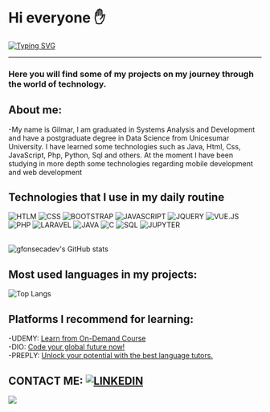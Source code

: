 # Hi everyone ✋

[![Typing SVG](https://readme-typing-svg.demolab.com?font=Fira+Code&size=21&duration=2000&pause=&color=F7D7F6&center=true&vCenter=true&multiline=true&width=435&height=40&lines=-Welcome+to+my+profile+%F0%9F%A4%9D)](https://git.io/typing-svg)

<hr/>

### Here you will find some of my projects on my journey through the world of technology.  
## About me:
-My name is Gilmar, I am graduated in Systems Analysis and Development and have a postgraduate degree in Data Science from Unicesumar University.
I have learned some technologies ​​such as Java, Html, Css, JavaScript, Php, Python, Sql and others.
At the moment I have been studying in more depth some technologies regarding mobile development and web development

## Technologies that I use in my daily routine
<div> 
  <span><img alt="HTLM" src="https://img.shields.io/badge/HTML5-E34F26.svg?style=for-the-badge&logo=HTML5&logoColor=white"></span>
  <span><img alt="CSS" src="https://img.shields.io/badge/CSS3-1572B6.svg?style=for-the-badge&logo=CSS3&logoColor=white"></span>
  <span><img alt="BOOTSTRAP" src="https://img.shields.io/badge/Bootstrap-563D7C?style=for-the-badge&logo=bootstrap&logoColor=white"></span>
  <span><img alt="JAVASCRIPT" src="https://img.shields.io/badge/JavaScript-F7DF1E.svg?style=for-the-badge&logo=JavaScript&logoColor=black"></span>
  <span><img alt="JQUERY" src="https://img.shields.io/badge/jQuery-0769AD?style=for-the-badge&logo=jquery&logoColor=white"></span>
  <span><img alt="VUE.JS" src="https://img.shields.io/badge/Vue.js-4FC08D.svg?style=for-the-badge&logo=vuedotjs&logoColor=white"></span>
  <span><img alt="PHP" src="https://img.shields.io/badge/PHP-777BB4.svg?style=for-the-badge&logo=PHP&logoColor=white"></span>
  <span><img alt="LARAVEL" src="https://img.shields.io/badge/Laravel-FF2D20.svg?style=for-the-badge&logo=Laravel&logoColor=white"></span>
  <span><img alt="JAVA" src="https://img.shields.io/badge/Java-ED8B00?style=for-the-badge&logo=openjdk&logoColor=white"></span>
  <span><img alt="C" src="https://img.shields.io/badge/C-00599C?style=for-the-badge&logo=c&logoColor=white"></span>
  <span><img alt="SQL" src="https://img.shields.io/badge/SQL-003B57.svg?style=for-the-badge&logo=SQL&logoColor=white"></span>
  <span><img alt="JUPYTER" src="https://img.shields.io/badge/Jupyter-F37626.svg?style=for-the-badge&logo=Jupyter&logoColor=white"></span>
</div></br> 

![gfonsecadev's GitHub stats](https://github-readme-stats.vercel.app/api?username=gfonsecadev&show_icons=true&theme=radical)

## Most used languages in my projects:  
![Top Langs](https://github-readme-stats.vercel.app/api/top-langs/?username=gfonsecadev&layout=compact&langs_count=20)


## Platforms I recommend for learning:
-UDEMY: [Learn from On-Demand Course](https://www.udemy.com/)  
-DIO: [Code your global future now!](https://www.dio.me/)  
-PREPLY: [Unlock your potential with the best language tutors.](https://preply.com/pt/?pref=OTgwNDYwNA==&id=1702333573.772969)

## CONTACT ME:  [![LINKEDIN](https://img.shields.io/badge/LinkedIn-0A66C2.svg?style=for-the-badge&logo=LinkedIn&logoColor=white)](https://www.linkedin.com/in/gilmar-alberto-b48702197)

<div>
<a href="https://visitcount.itsvg.in">
  <img src="https://visitcount.itsvg.in/api?id=gfonsecadev&label=Profile%20Views&color=1&icon=1&pretty=true" />
</a>
</div>
